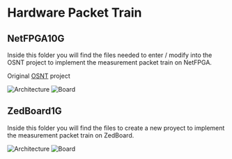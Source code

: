 # Hardware Packet Train

## NetFPGA10G

Inside this folder you will find the files needed to enter / modify into the OSNT project to implement the measurement packet train on NetFPGA.

Original [OSNT](https://github.com/NetFPGA/OSNT-Public/wiki) project 

![Architecture](https://github.com/hpcn-uam/hardware_packet_train/netfpga_arch.jpg)
![Board](https://github.com/hpcn-uam/hardware_packet_train/NetFPGA10G.jpg)

## ZedBoard1G

Inside this folder you will find the files to create a new proyect to implement the measurement packet train on ZedBoard.

![Architecture](https://github.com/hpcn-uam/hardware_packet_train/zed_arch.png)
![Board](https://github.com/hpcn-uam/hardware_packet_train/Zedboard.jpg)